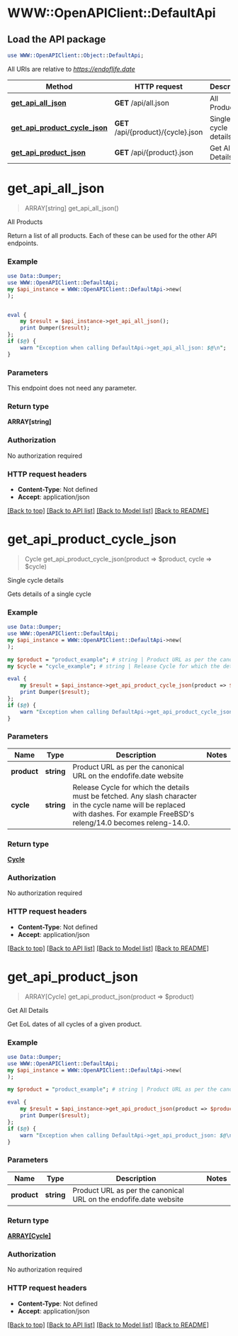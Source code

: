 # WWW::OpenAPIClient::DefaultApi

## Load the API package
```perl
use WWW::OpenAPIClient::Object::DefaultApi;
```

All URIs are relative to *https://endoflife.date*

Method | HTTP request | Description
------------- | ------------- | -------------
[**get_api_all_json**](DefaultApi.md#get_api_all_json) | **GET** /api/all.json | All Products
[**get_api_product_cycle_json**](DefaultApi.md#get_api_product_cycle_json) | **GET** /api/{product}/{cycle}.json | Single cycle details
[**get_api_product_json**](DefaultApi.md#get_api_product_json) | **GET** /api/{product}.json | Get All Details


# **get_api_all_json**
> ARRAY[string] get_api_all_json()

All Products

Return a list of all products. Each of these can be used for the other API endpoints.

### Example
```perl
use Data::Dumper;
use WWW::OpenAPIClient::DefaultApi;
my $api_instance = WWW::OpenAPIClient::DefaultApi->new(
);


eval {
    my $result = $api_instance->get_api_all_json();
    print Dumper($result);
};
if ($@) {
    warn "Exception when calling DefaultApi->get_api_all_json: $@\n";
}
```

### Parameters
This endpoint does not need any parameter.

### Return type

**ARRAY[string]**

### Authorization

No authorization required

### HTTP request headers

 - **Content-Type**: Not defined
 - **Accept**: application/json

[[Back to top]](#) [[Back to API list]](../README.md#documentation-for-api-endpoints) [[Back to Model list]](../README.md#documentation-for-models) [[Back to README]](../README.md)

# **get_api_product_cycle_json**
> Cycle get_api_product_cycle_json(product => $product, cycle => $cycle)

Single cycle details

Gets details of a single cycle

### Example
```perl
use Data::Dumper;
use WWW::OpenAPIClient::DefaultApi;
my $api_instance = WWW::OpenAPIClient::DefaultApi->new(
);

my $product = "product_example"; # string | Product URL as per the canonical URL on the endofife.date website
my $cycle = "cycle_example"; # string | Release Cycle for which the details must be fetched. Any slash character in the cycle name will be replaced with dashes. For example FreeBSD's releng/14.0 becomes releng-14.0.

eval {
    my $result = $api_instance->get_api_product_cycle_json(product => $product, cycle => $cycle);
    print Dumper($result);
};
if ($@) {
    warn "Exception when calling DefaultApi->get_api_product_cycle_json: $@\n";
}
```

### Parameters

Name | Type | Description  | Notes
------------- | ------------- | ------------- | -------------
 **product** | **string**| Product URL as per the canonical URL on the endofife.date website | 
 **cycle** | **string**| Release Cycle for which the details must be fetched. Any slash character in the cycle name will be replaced with dashes. For example FreeBSD&#39;s releng/14.0 becomes releng-14.0. | 

### Return type

[**Cycle**](Cycle.md)

### Authorization

No authorization required

### HTTP request headers

 - **Content-Type**: Not defined
 - **Accept**: application/json

[[Back to top]](#) [[Back to API list]](../README.md#documentation-for-api-endpoints) [[Back to Model list]](../README.md#documentation-for-models) [[Back to README]](../README.md)

# **get_api_product_json**
> ARRAY[Cycle] get_api_product_json(product => $product)

Get All Details

Get EoL dates of all cycles of a given product.

### Example
```perl
use Data::Dumper;
use WWW::OpenAPIClient::DefaultApi;
my $api_instance = WWW::OpenAPIClient::DefaultApi->new(
);

my $product = "product_example"; # string | Product URL as per the canonical URL on the endofife.date website

eval {
    my $result = $api_instance->get_api_product_json(product => $product);
    print Dumper($result);
};
if ($@) {
    warn "Exception when calling DefaultApi->get_api_product_json: $@\n";
}
```

### Parameters

Name | Type | Description  | Notes
------------- | ------------- | ------------- | -------------
 **product** | **string**| Product URL as per the canonical URL on the endofife.date website | 

### Return type

[**ARRAY[Cycle]**](Cycle.md)

### Authorization

No authorization required

### HTTP request headers

 - **Content-Type**: Not defined
 - **Accept**: application/json

[[Back to top]](#) [[Back to API list]](../README.md#documentation-for-api-endpoints) [[Back to Model list]](../README.md#documentation-for-models) [[Back to README]](../README.md)

